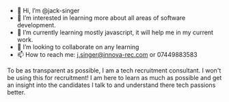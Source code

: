 - 👋 Hi, I’m @jack-singer
- 👀 I’m interested in learning more about all areas of software development.
- 🌱 I’m currently learning mostly javascript, it will help me in my current work.
- 💞️ I’m looking to collaborate on any learning
- 📫 How to reach me: j.singer@innova-rec.com or 07449883583

<!---
jack-singer/jack-singer is a ✨ special ✨ repository because its `README.md` (this file) appears on your GitHub profile.
You can click the Preview link to take a look at your changes.
--->
To be as transparent as possible, I am a tech recruitment consultant. I won't be using this for recruitment! I am here to learn as much as possible and get an insight into the candidates I talk to and understand there tech passions better.

